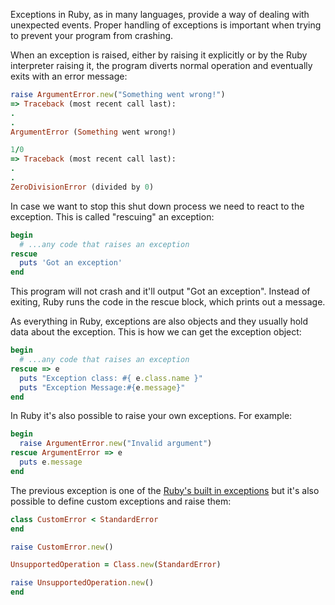 Exceptions in Ruby, as in many languages, provide a way of dealing with unexpected events. Proper handling of exceptions is important when trying to prevent your program from crashing.

When an exception is raised, either by raising it explicitly or by the Ruby interpreter raising it, the program diverts normal operation and eventually exits with an error message:

```ruby
raise ArgumentError.new("Something went wrong!")
=> Traceback (most recent call last):
.
.
ArgumentError (Something went wrong!)
```

```ruby
1/0
=> Traceback (most recent call last):
.
.
ZeroDivisionError (divided by 0)
```

In case we want to stop this shut down process we need to react to the exception. This is called "rescuing" an exception:

```ruby
begin
  # ...any code that raises an exception
rescue
  puts 'Got an exception'
end
```

This program will not crash and it'll output "Got an exception". Instead of exiting, Ruby runs the code in the rescue block, which prints out a message.

As everything in Ruby, exceptions are also objects and they usually hold data about the exception. This is how we can get the exception object:

```ruby
begin
  # ...any code that raises an exception
rescue => e
  puts "Exception class: #{ e.class.name }"
  puts "Exception Message:#{e.message}"
end
```

In Ruby it's also possible to raise your own exceptions. For example:

```ruby
begin
  raise ArgumentError.new("Invalid argument")
rescue ArgumentError => e
  puts e.message
end
```

The previous exception is one of the [Ruby's built in exceptions][ruby-exceptions] but it's also possible to define custom exceptions and raise them:

```ruby
class CustomError < StandardError
end

raise CustomError.new()
```

```ruby
UnsupportedOperation = Class.new(StandardError)

raise UnsupportedOperation.new()
end
```

[ruby-exceptions]: https://www.honeybadger.io/blog/understanding-the-ruby-exception-hierarchy
